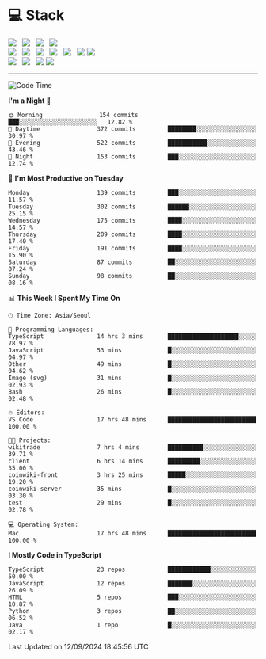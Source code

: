 <h1>💻 Stack</h1>
<div>
 <!-- badge : https://shields.io/ -->
 <!-- icon : https://simpleicons.org/?q=Get -->
 <img src="https://img.shields.io/badge/HTML5-e74c3c?style=flat-square&logo=HTML5&logoColor=white"/> &nbsp 
 <img src="https://img.shields.io/badge/CSS3-0A84FF?style=flat-square&logo=CSS3&logoColor=white"/> &nbsp 
 <img src="https://img.shields.io/badge/JavaScript-FFCD11?style=flat-square&logo=JavaScript&logoColor=white"/> &nbsp 
 <img src="https://img.shields.io/badge/TypeScript-3075C0?style=flat-square&logo=TypeScript&logoColor=white"/>
 <br/>
 <img src="https://img.shields.io/badge/Next-000000?style=flat-square&logo=nextdotjs&logoColor=white"/> &nbsp 
 <img src="https://img.shields.io/badge/React-00BCF6?style=flat-square&logo=React&logoColor=white"/> &nbsp 
 <img src="https://img.shields.io/badge/Redux-764ABC?style=flat-square&logo=Redux&logoColor=white"/> &nbsp
 <img src="https://img.shields.io/badge/Recoil-3578E5?style=flat-square&logo=recoil&logoColor=white"/> &nbsp
 <img src="https://img.shields.io/badge/React-Query-FF4154?style=flat-square&logo=reactquery&logoColor=white"/> &nbsp 
 <img src="https://img.shields.io/badge/styled%2Dcomponents-DB7093?style=flat-square&logo=styled%2Dcomponents&logoColor=white"/>
 <img src="https://img.shields.io/badge/CSS Modules-000000?style=flat-square&logo=CSS Modules&logoColor=white"/> &nbsp 
 <br/>
 <img src="https://img.shields.io/badge/Node-339933?style=flat-square&logo=Node.js&logoColor=white"/> &nbsp 
 <img src="https://img.shields.io/badge/Express-000000?style=flat-square&logo=Express&logoColor=white"/> &nbsp 
 <img src="https://img.shields.io/badge/MongoDB-47A248?style=flat-square&logo=MongoDB&logoColor=white"/>
 <img src="https://img.shields.io/badge/MariaDB-003545?style=flat-square&logo=mariadb&logoColor=white"/>
</div>

<hr>

<!--START_SECTION:waka-->
![Code Time](http://img.shields.io/badge/Code%20Time-1%2C303%20hrs%2053%20mins-blue)

**I'm a Night 🦉** 

```text
🌞 Morning                154 commits         ███░░░░░░░░░░░░░░░░░░░░░░   12.82 % 
🌆 Daytime                372 commits         ████████░░░░░░░░░░░░░░░░░   30.97 % 
🌃 Evening                522 commits         ███████████░░░░░░░░░░░░░░   43.46 % 
🌙 Night                  153 commits         ███░░░░░░░░░░░░░░░░░░░░░░   12.74 % 
```
📅 **I'm Most Productive on Tuesday** 

```text
Monday                   139 commits         ███░░░░░░░░░░░░░░░░░░░░░░   11.57 % 
Tuesday                  302 commits         ██████░░░░░░░░░░░░░░░░░░░   25.15 % 
Wednesday                175 commits         ████░░░░░░░░░░░░░░░░░░░░░   14.57 % 
Thursday                 209 commits         ████░░░░░░░░░░░░░░░░░░░░░   17.40 % 
Friday                   191 commits         ████░░░░░░░░░░░░░░░░░░░░░   15.90 % 
Saturday                 87 commits          ██░░░░░░░░░░░░░░░░░░░░░░░   07.24 % 
Sunday                   98 commits          ██░░░░░░░░░░░░░░░░░░░░░░░   08.16 % 
```


📊 **This Week I Spent My Time On** 

```text
🕑︎ Time Zone: Asia/Seoul

💬 Programming Languages: 
TypeScript               14 hrs 3 mins       ████████████████████░░░░░   78.97 % 
JavaScript               53 mins             █░░░░░░░░░░░░░░░░░░░░░░░░   04.97 % 
Other                    49 mins             █░░░░░░░░░░░░░░░░░░░░░░░░   04.62 % 
Image (svg)              31 mins             █░░░░░░░░░░░░░░░░░░░░░░░░   02.93 % 
Bash                     26 mins             █░░░░░░░░░░░░░░░░░░░░░░░░   02.48 % 

🔥 Editors: 
VS Code                  17 hrs 48 mins      █████████████████████████   100.00 % 

🐱‍💻 Projects: 
wikitrade                7 hrs 4 mins        ██████████░░░░░░░░░░░░░░░   39.71 % 
client                   6 hrs 14 mins       █████████░░░░░░░░░░░░░░░░   35.00 % 
coinwiki-front           3 hrs 25 mins       █████░░░░░░░░░░░░░░░░░░░░   19.20 % 
coinwiki-server          35 mins             █░░░░░░░░░░░░░░░░░░░░░░░░   03.30 % 
test                     29 mins             █░░░░░░░░░░░░░░░░░░░░░░░░   02.78 % 

💻 Operating System: 
Mac                      17 hrs 48 mins      █████████████████████████   100.00 % 
```

**I Mostly Code in TypeScript** 

```text
TypeScript               23 repos            ████████████░░░░░░░░░░░░░   50.00 % 
JavaScript               12 repos            ███████░░░░░░░░░░░░░░░░░░   26.09 % 
HTML                     5 repos             ███░░░░░░░░░░░░░░░░░░░░░░   10.87 % 
Python                   3 repos             ██░░░░░░░░░░░░░░░░░░░░░░░   06.52 % 
Java                     1 repo              █░░░░░░░░░░░░░░░░░░░░░░░░   02.17 % 
```




 Last Updated on 12/09/2024 18:45:56 UTC
<!--END_SECTION:waka-->
